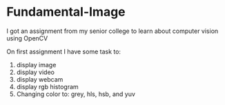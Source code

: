 # Fundamental-Image
I got an assignment from my senior college to learn about computer vision using OpenCV

On first assignment I have some task to:
1. display image
2. display video
3. display webcam
4. display rgb histogram 
5. Changing color to: grey, hls, hsb, and yuv
